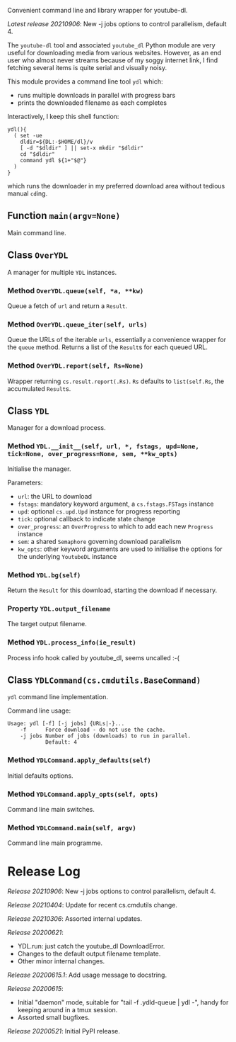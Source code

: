 Convenient command line and library wrapper for youtube-dl.

*Latest release 20210906*:
New -j jobs options to control parallelism, default 4.

The `youtube-dl` tool and associated `youtube_dl` Python module
are very useful for downloading media from various websites.
However, as an end user who almost never streams because of my
soggy internet link, I find fetching several items is quite serial and
visually noisy.

This module provides a command line tool `ydl` which:
- runs multiple downloads in parallel with progress bars
- prints the downloaded filename as each completes

Interactively, I keep this shell function:

    ydl(){
      ( set -ue
        dldir=${DL:-$HOME/dl}/v
        [ -d "$dldir" ] || set-x mkdir "$dldir"
        cd "$dldir"
        command ydl ${1+"$@"}
      )
    }

which runs the downloader in my preferred download area
without tedious manual `cd`ing.

## Function `main(argv=None)`

Main command line.

## Class `OverYDL`

A manager for multiple `YDL` instances.

### Method `OverYDL.queue(self, *a, **kw)`

Queue a fetch of `url` and return a `Result`.

### Method `OverYDL.queue_iter(self, urls)`

Queue the URLs of the iterable `urls`,
essentially a convenience wrapper for the `queue` method.
Returns a list of the `Result`s for each queued URL.

### Method `OverYDL.report(self, Rs=None)`

Wrapper returning `cs.result.report(.Rs)`.
`Rs` defaults to `list(self.Rs`, the accumulated `Result`s.

## Class `YDL`

Manager for a download process.

### Method `YDL.__init__(self, url, *, fstags, upd=None, tick=None, over_progress=None, sem, **kw_opts)`

Initialise the manager.

Parameters:
* `url`: the URL to download
* `fstags`: mandatory keyword argument, a `cs.fstags.FSTags` instance
* `upd`: optional `cs.upd.Upd` instance for progress reporting
* `tick`: optional callback to indicate state change
* `over_progress`: an `OverProgress` to which to add each new `Progress` instance
* `sem`: a shared `Semaphore` governing download parallelism
* `kw_opts`: other keyword arguments are used to initialise
  the options for the underlying `YoutubeDL` instance

### Method `YDL.bg(self)`

Return the `Result` for this download,
starting the download if necessary.

### Property `YDL.output_filename`

The target output filename.

### Method `YDL.process_info(ie_result)`

Process info hook called by youtube_dl, seems uncalled :-(

## Class `YDLCommand(cs.cmdutils.BaseCommand)`

`ydl` command line implementation.

Command line usage:

    Usage: ydl [-f] [-j jobs] {URLs|-}...
        -f      Force download - do not use the cache.
        -j jobs Number of jobs (downloads) to run in parallel.
                Default: 4

### Method `YDLCommand.apply_defaults(self)`

Initial defaults options.

### Method `YDLCommand.apply_opts(self, opts)`

Command line main switches.

### Method `YDLCommand.main(self, argv)`

Command line main programme.

# Release Log



*Release 20210906*:
New -j jobs options to control parallelism, default 4.

*Release 20210404*:
Update for recent cs.cmdutils change.

*Release 20210306*:
Assorted internal updates.

*Release 20200621*:
* YDL.run: just catch the youtube_dl DownloadError.
* Changes to the default output filename template.
* Other minor internal changes.

*Release 20200615.1*:
Add usage message to docstring.

*Release 20200615*:
* Initial "daemon" mode, suitable for "tail -f .ydld-queue | ydl -", handy for keeping around in a tmux session.
* Assorted small bugfixes.

*Release 20200521*:
Initial PyPI release.
